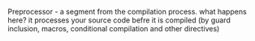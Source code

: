 Preprocessor - a segment from the compilation process. what happens here? it processes your source code befre it is compiled (by guard inclusion, macros, conditional compilation and other directives)
